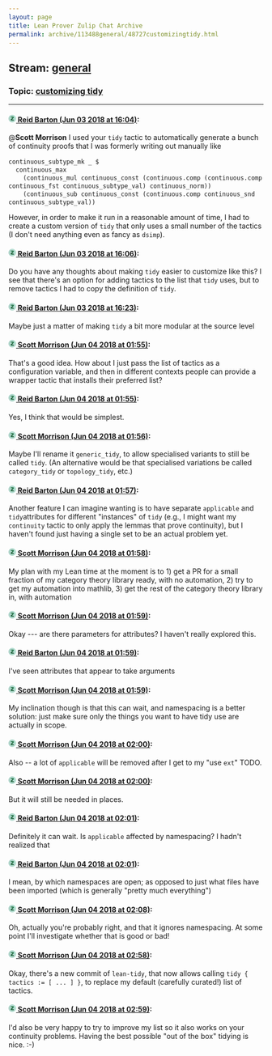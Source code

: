 ```yaml
---
layout: page
title: Lean Prover Zulip Chat Archive 
permalink: archive/113488general/48727customizingtidy.html
---
```


## Stream: [general](index.html)
### Topic: [customizing tidy](48727customizingtidy.html)

---

#### [![Click to go to Zulip](../../assets/img/zulip2.png) Reid Barton (Jun 03 2018 at 16:04)](https://leanprover.zulipchat.com/#narrow/stream/113488-general/topic/customizing%20tidy/near/127504066):
@**Scott Morrison** I used your `tidy` tactic to automatically generate a bunch of continuity proofs that I was formerly writing out manually like
```lean
continuous_subtype_mk _ $                                                                                                                                                     
  continuous_max                                                                                                                                                              
    (continuous_mul continuous_const (continuous.comp (continuous.comp continuous_fst continuous_subtype_val) continuous_norm))                                               
    (continuous_sub continuous_const (continuous.comp continuous_snd continuous_subtype_val))                                                                                 
```
However, in order to make it run in a reasonable amount of time, I had to create a custom version of `tidy` that only uses a small number of the tactics (I don't need anything even as fancy as `dsimp`).

#### [![Click to go to Zulip](../../assets/img/zulip2.png) Reid Barton (Jun 03 2018 at 16:06)](https://leanprover.zulipchat.com/#narrow/stream/113488-general/topic/customizing%20tidy/near/127504112):
Do you have any thoughts about making `tidy` easier to customize like this? I see that there's an option for adding tactics to the list that `tidy` uses, but to remove tactics I had to copy the definition of `tidy`.

#### [![Click to go to Zulip](../../assets/img/zulip2.png) Reid Barton (Jun 03 2018 at 16:23)](https://leanprover.zulipchat.com/#narrow/stream/113488-general/topic/customizing%20tidy/near/127504531):
Maybe just a matter of making `tidy` a bit more modular at the source level

#### [![Click to go to Zulip](../../assets/img/zulip2.png) Scott Morrison (Jun 04 2018 at 01:55)](https://leanprover.zulipchat.com/#narrow/stream/113488-general/topic/customizing%20tidy/near/127520034):
That's a good idea. How about I just pass the list of tactics as a configuration variable, and then in different contexts people can provide a wrapper tactic that installs their preferred list?

#### [![Click to go to Zulip](../../assets/img/zulip2.png) Reid Barton (Jun 04 2018 at 01:55)](https://leanprover.zulipchat.com/#narrow/stream/113488-general/topic/customizing%20tidy/near/127520036):
Yes, I think that would be simplest.

#### [![Click to go to Zulip](../../assets/img/zulip2.png) Scott Morrison (Jun 04 2018 at 01:56)](https://leanprover.zulipchat.com/#narrow/stream/113488-general/topic/customizing%20tidy/near/127520084):
Maybe I'll rename it `generic_tidy`, to allow specialised variants to still be called `tidy`. (An alternative would be that specialised variations be called `category_tidy` or `topology_tidy`, etc.)

#### [![Click to go to Zulip](../../assets/img/zulip2.png) Reid Barton (Jun 04 2018 at 01:57)](https://leanprover.zulipchat.com/#narrow/stream/113488-general/topic/customizing%20tidy/near/127520091):
Another feature I can imagine wanting is to have separate `applicable` and `tidy`attributes for different "instances" of `tidy` (e.g., I might want my `continuity` tactic to only apply the lemmas that prove continuity), but I haven't found just having a single set to be an actual problem yet.

#### [![Click to go to Zulip](../../assets/img/zulip2.png) Scott Morrison (Jun 04 2018 at 01:58)](https://leanprover.zulipchat.com/#narrow/stream/113488-general/topic/customizing%20tidy/near/127520135):
My plan with my Lean time at the moment is to 1) get a PR for a small fraction of my category theory library ready, with no automation, 2) try to get my automation into mathlib, 3) get the rest of the category theory library in, with automation

#### [![Click to go to Zulip](../../assets/img/zulip2.png) Scott Morrison (Jun 04 2018 at 01:59)](https://leanprover.zulipchat.com/#narrow/stream/113488-general/topic/customizing%20tidy/near/127520139):
Okay --- are there parameters for attributes? I haven't really explored this.

#### [![Click to go to Zulip](../../assets/img/zulip2.png) Reid Barton (Jun 04 2018 at 01:59)](https://leanprover.zulipchat.com/#narrow/stream/113488-general/topic/customizing%20tidy/near/127520145):
I've seen attributes that appear to take arguments

#### [![Click to go to Zulip](../../assets/img/zulip2.png) Scott Morrison (Jun 04 2018 at 01:59)](https://leanprover.zulipchat.com/#narrow/stream/113488-general/topic/customizing%20tidy/near/127520148):
My inclination though is that this can wait, and namespacing is a better solution: just make sure only the things you want to have tidy use are actually in scope.

#### [![Click to go to Zulip](../../assets/img/zulip2.png) Scott Morrison (Jun 04 2018 at 02:00)](https://leanprover.zulipchat.com/#narrow/stream/113488-general/topic/customizing%20tidy/near/127520170):
Also -- a lot of `applicable` will be removed after I get to my "use `ext`" TODO.

#### [![Click to go to Zulip](../../assets/img/zulip2.png) Scott Morrison (Jun 04 2018 at 02:00)](https://leanprover.zulipchat.com/#narrow/stream/113488-general/topic/customizing%20tidy/near/127520215):
But it will still be needed in places.

#### [![Click to go to Zulip](../../assets/img/zulip2.png) Reid Barton (Jun 04 2018 at 02:01)](https://leanprover.zulipchat.com/#narrow/stream/113488-general/topic/customizing%20tidy/near/127520227):
Definitely it can wait.
Is `applicable` affected by namespacing? I hadn't realized that

#### [![Click to go to Zulip](../../assets/img/zulip2.png) Reid Barton (Jun 04 2018 at 02:01)](https://leanprover.zulipchat.com/#narrow/stream/113488-general/topic/customizing%20tidy/near/127520234):
I mean, by which namespaces are open; as opposed to just what files have been imported (which is generally "pretty much everything")

#### [![Click to go to Zulip](../../assets/img/zulip2.png) Scott Morrison (Jun 04 2018 at 02:08)](https://leanprover.zulipchat.com/#narrow/stream/113488-general/topic/customizing%20tidy/near/127520460):
Oh, actually you're probably right, and that it ignores namespacing. At some point I'll investigate whether that is good or bad!

#### [![Click to go to Zulip](../../assets/img/zulip2.png) Scott Morrison (Jun 04 2018 at 02:58)](https://leanprover.zulipchat.com/#narrow/stream/113488-general/topic/customizing%20tidy/near/127521929):
Okay, there's a new commit of `lean-tidy`, that now allows calling `tidy { tactics := [ ... ] }`, to replace my default (carefully curated!) list of tactics.

#### [![Click to go to Zulip](../../assets/img/zulip2.png) Scott Morrison (Jun 04 2018 at 02:59)](https://leanprover.zulipchat.com/#narrow/stream/113488-general/topic/customizing%20tidy/near/127521936):
I'd also be very happy to try to improve my list so it also works on your continuity problems. Having the best possible "out of the box" tidying is nice. :-)

